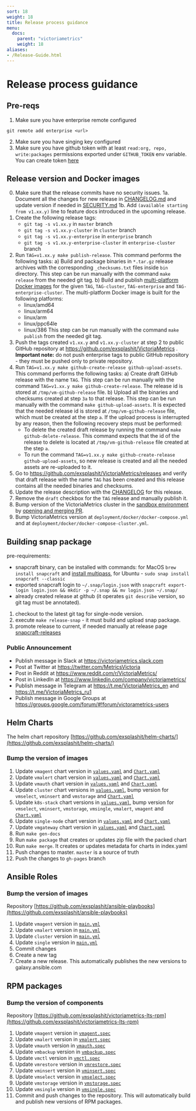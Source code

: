 ```yaml
---
sort: 18
weight: 18
title: Release process guidance
menu:
  docs:
    parent: "victoriametrics"
    weight: 18
aliases:
- /Release-Guide.html
---
```


# Release process guidance

## Pre-reqs

1. Make sure you have enterprise remote configured
```
git remote add enterprise <url>
```
2. Make sure you have singing key configured
3. Make sure you have github token with at least `read:org, repo, write:packages` permissions exported under `GITHUB_TOKEN` env variable.
   You can create token [here](https://github.com/settings/tokens)

## Release version and Docker images

0. Make sure that the release commits have no security issues.
1a. Document all the changes for new release in [CHANGELOG.md](https://github.com/exsplashit/VictoriaMetrics/blob/master/docs/CHANGELOG.md) and update version if needed in [SECURITY.md](https://github.com/exsplashit/VictoriaMetrics/blob/master/docs/SECURITY.md)
1b. Add `(available starting from v1.xx.y)` line to feature docs introduced in the upcoming release.
2. Create the following release tags:
   * `git tag -s v1.xx.y` in `master` branch
   * `git tag -s v1.xx.y-cluster` in `cluster` branch
   * `git tag -s v1.xx.y-enterprise` in `enterprise` branch
   * `git tag -s v1.xx.y-enterprise-cluster` in `enterprise-cluster` branch
3. Run `TAG=v1.xx.y make publish-release`. This command performs the following tasks:
   a) Build and package binaries in `*.tar.gz` release archives with the corresponding `_checksums.txt` files inside `bin` directory.
      This step can be run manually with the command `make release` from the needed git tag.
   b) Build and publish [multi-platform Docker images](https://docs.docker.com/build/buildx/multiplatform-images/)
      for the given `TAG`, `TAG-cluster`, `TAG-enterprise` and `TAG-enterprise-cluster`.
      The multi-platform Docker image is built for the following platforms:
      * linux/amd64
      * linux/arm64
      * linux/arm
      * linux/ppc64le
      * linux/386
      This step can be run manually with the command `make publish` from the needed git tag.
4. Push the tags created `v1.xx.y` and `v1.xx.y-cluster` at step 2 to public GitHub repository at https://github.com/exsplashit/VictoriaMetrics .
   **Important note:** do not push enterprise tags to public GitHub repository - they must be pushed only to private repository.
5. Run `TAG=v1.xx.y make github-create-release github-upload-assets`. This command performs the following tasks:
   a) Create draft GitHub release with the name `TAG`. This step can be run manually
      with the command `TAG=v1.xx.y make github-create-release`.
      The release id is stored at `/tmp/vm-github-release` file.
   b) Upload all the binaries and checksums created at step `3a` to that release.
      This step can be run manually with the command `make github-upload-assets`.
      It is expected that the needed release id is stored at `/tmp/vm-github-release` file,
      which must be created at the step `a`.
      If the upload process is interrupted by any reason, then the following recovery steps must be performed:
      - To delete the created draft release by running the command `make github-delete-release`.
        This command expects that the id of the release to delete is located at `/tmp/vm-github-release`
        file created at the step `a`.
      - To run the command `TAG=v1.xx.y make github-create-release github-upload-assets`, so new release is created
        and all the needed assets are re-uploaded to it.
6. Go to <https://github.com/exsplashit/VictoriaMetrics/releases> and verify that draft release with the name `TAG` has been created
   and this release contains all the needed binaries and checksums.
7. Update the release description with the [CHANGELOG](https://github.com/exsplashit/VictoriaMetrics/blob/master/docs/CHANGELOG.md) for this release.
8. Remove the `draft` checkbox for the `TAG` release and manually publish it.
9. Bump version of the VictoriaMetrics cluster in the [sandbox environment](https://github.com/exsplashit/ops/blob/main/gcp-test/sandbox/manifests/benchmark-vm/vmcluster.yaml)
   by [opening and merging PR](https://github.com/exsplashit/ops/pull/58).
10. Bump VictoriaMetrics version at `deployment/docker/docker-compose.yml` and at `deployment/docker/docker-compose-cluster.yml`.

## Building snap package

 pre-requirements:

* snapcraft binary, can be installed with commands:
   for MacOS `brew install snapcraft` and [install multipass](https://discourse.ubuntu.com/t/installing-multipass-on-macos/8329),
   for Ubuntu - `sudo snap install snapcraft --classic`
* exported snapcraft login to `~/.snap/login.json` with `snapcraft export-login login.json && mkdir -p ~/.snap && mv login.json ~/.snap/`
* already created release at github (it operates `git describe` version, so git tag must be annotated).

1. checkout to the latest git tag for single-node version.
2. execute `make release-snap` - it must build and upload snap package.
3. promote release to current, if needed manually at release page [snapcraft-releases](https://snapcraft.io/victoriametrics/releases)

### Public Announcement

* Publish message in Slack  at <https://victoriametrics.slack.com>
* Post at Twitter at <https://twitter.com/MetricsVictoria>
* Post in Reddit at <https://www.reddit.com/r/VictoriaMetrics/>
* Post in LinkedIn at <https://www.linkedin.com/company/victoriametrics/>
* Publish message in Telegram at <https://t.me/VictoriaMetrics_en> and <https://t.me/VictoriaMetrics_ru1>
* Publish message in Google Groups at <https://groups.google.com/forum/#!forum/victorametrics-users>

## Helm Charts

The helm chart repository [https://github.com/exsplashit/helm-charts/](https://github.com/exsplashit/helm-charts/)

### Bump the version of images

1. Update `vmagent` chart version in [`values.yaml`](https://github.com/exsplashit/helm-charts/blob/master/charts/victoria-metrics-agent/values.yaml) and [`Chart.yaml`](https://github.com/exsplashit/helm-charts/blob/master/charts/victoria-metrics-agent/Chart.yaml) 
2. Update `vmalert` chart version in [`values.yaml`](https://github.com/exsplashit/helm-charts/blob/master/charts/victoria-metrics-alert/values.yaml) and [`Chart.yaml`](https://github.com/exsplashit/helm-charts/blob/master/charts/victoria-metrics-alert/Chart.yaml)
3. Update `vmauth` chart version in [`values.yaml`](https://github.com/exsplashit/helm-charts/blob/master/charts/victoria-metrics-auth/values.yaml) and [`Chart.yaml`](https://github.com/exsplashit/helm-charts/blob/master/charts/victoria-metrics-auth/Chart.yaml)
4. Update `cluster` chart versions in [`values.yaml`](https://github.com/exsplashit/helm-charts/blob/master/charts/victoria-metrics-cluster/values.yaml), bump version for `vmselect`, `vminsert` and `vmstorage` and [`Chart.yaml`](https://github.com/exsplashit/helm-charts/blob/master/charts/victoria-metrics-cluster/Chart.yaml)
5. Update `k8s-stack` chart versions in [`values.yaml`](https://github.com/exsplashit/helm-charts/blob/master/charts/victoria-metrics-k8s-stack/values.yaml), bump version for `vmselect`, `vminsert`, `vmstorage`, `vmsingle`, `vmalert`, `vmagent` and [`Chart.yaml`](https://github.com/exsplashit/helm-charts/blob/master/charts/victoria-metrics-k8s-stack/Chart.yaml)
6. Update `single-node` chart version in [`values.yaml`](https://github.com/exsplashit/helm-charts/blob/master/charts/victoria-metrics-single/values.yaml) and [`Chart.yaml`](https://github.com/exsplashit/helm-charts/blob/master/charts/victoria-metrics-single/Chart.yaml)
7. Update `vmgateway` chart version in [`values.yaml`](https://github.com/exsplashit/helm-charts/blob/master/charts/victoria-metrics-gateway/values.yamll) and [`Chart.yaml`](https://github.com/exsplashit/helm-charts/blob/master/charts/victoria-metrics-gateway/Chart.yaml)
8. Run `make gen-docs`
9. Run `make package` that creates or updates zip file with the packed chart
10. Run `make merge`. It creates or updates metadata for charts in index.yaml
11. Push changes to master. `master` is a source of truth
12. Push the changes to `gh-pages` branch

## Ansible Roles 

### Bump the version of images

Repository [https://github.com/exsplashit/ansible-playbooks](https://github.com/exsplashit/ansible-playbooks)

1. Update `vmagent` version in [`main.yml`](https://github.com/exsplashit/ansible-playbooks/blob/master/roles/vmagent/defaults/main.yml#L4)
2. Update `vmalert` version in [`main.yml`](https://github.com/exsplashit/ansible-playbooks/blob/master/roles/vmalert/defaults/main.yml#L4)
3. Update `cluster` version in [`main.yml`](https://github.com/exsplashit/ansible-playbooks/blob/master/roles/cluster/defaults/main.yml#L3)
4. Update `single` version in [`main.yml`](https://github.com/exsplashit/ansible-playbooks/blob/master/roles/single/defaults/main.yml#L6)
5. Commit changes
6. Create a new tag
7. Create a new release. This automatically publishes the new versions to galaxy.ansible.com 

## RPM packages

### Bump the version of components

Repository [https://github.com/exsplashit/victoriametrics-lts-rpm](https://github.com/exsplashit/victoriametrics-lts-rpm)

1. Update `vmagent` version in [`vmagent.spec`](https://github.com/exsplashit/victoriametrics-lts-rpm/blob/master/vmagent.spec#L2)
2. Update `vmalert` version in [`vmalert.spec`](https://github.com/exsplashit/victoriametrics-lts-rpm/blob/master/vmalert.spec#L2)
3. Update `vmauth` version in [`vmauth.spec`](https://github.com/exsplashit/victoriametrics-lts-rpm/blob/master/vmauth.spec#L2)
4. Update `vmbackup` version in [`vmbackup.spec`](https://github.com/exsplashit/victoriametrics-lts-rpm/blob/master/vmbackup.spec#L2)
5. Update `vmctl` version in [`vmctl.spec`](https://github.com/exsplashit/victoriametrics-lts-rpm/blob/master/vmctl.spec#L2)
6. Update `vmrestore` version in [`vmrestore.spec`](https://github.com/exsplashit/victoriametrics-lts-rpm/blob/master/vmrestore.spec#L2)
7. Update `vminsert` version in [`vminsert.spec`](https://github.com/exsplashit/victoriametrics-lts-rpm/blob/master/vminsert.spec#L2)
8. Update `vmselect` version in [`vmselect.spec`](https://github.com/exsplashit/victoriametrics-lts-rpm/blob/master/vmselect.spec#L2)
9. Update `vmstorage` version in [`vmstorage.spec`](https://github.com/exsplashit/victoriametrics-lts-rpm/blob/master/vmstorage.spec#L2)
10. Update `vmsingle` version in [`vmsingle.spec`](https://github.com/exsplashit/victoriametrics-lts-rpm/blob/master/vmsingle.spec#L2)
11. Commit and push changes to the repository. This will automatically build and publish new versions of RPM packages.
